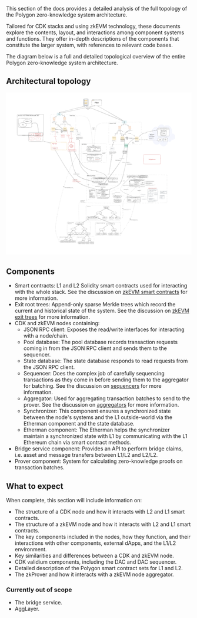 <!-- https://excalidraw.com/#json=JKZp9QEihifF_B7Z41Dfv,FVNhqQKi9PA1jM0kzUoCsQ" -->

This section of the docs provides a detailed analysis of the full topology of the Polygon zero-knowledge system architecture. 

Tailored for CDK stacks and using zkEVM technology, these documents explore the contents, layout, and interactions among component systems and functions. They offer in-depth descriptions of the components that constitute the larger system, with references to relevant code bases.

The diagram below is a full and detailed topological overview of the entire Polygon zero-knowledge system architecture.

## Architectural topology

![Polygon systems topology](../../../img/cdk/high-level-architecture/full-topology.png)

## Components 

- Smart contracts: L1 and L2 Solidity smart contracts used for interacting with the whole stack. See the discussion on [zkEVM smart contracts](../../architecture/protocol/zkevm-bridge/smart-contracts.md) for more information.
- Exit root trees: Append-only sparse Merkle trees which record the current and historical state of the system. See the discussion on [zkEVM exit trees](../../architecture/protocol/zkevm-bridge/exit-tree.md) for more information.
- CDK and zkEVM nodes containing:
    - JSON RPC client: Exposes the read/write interfaces for interacting with a node/chain.
    - Pool database: The pool database records transaction requests coming in from the JSON RPC client and sends them to the sequencer.
    - State database: The state database responds to read requests from the JSON RPC client.
    - Sequencer: Does the complex job of carefully sequencing transactions as they come in before sending them to the aggregator for batching. See the discussion on [sequencers](../../architecture/index.md#sequencer) for more information.
    - Aggregator: Used for aggregating transaction batches to send to the prover. See the discussion on [aggregators](../../architecture/index.md#aggregator) for more information.
    - Synchronizer: This component ensures a synchronized state between the node's systems and the L1 outside-world via the Etherman component and the state database. 
    - Etherman component: The Etherman helps the synchronizer maintain a synchronized state with L1 by communicating with the L1 Ethereum chain via smart contract methods.
- Bridge service component: Provides an API to perform bridge claims, i.e. asset and message transfers between L1/L2 and L2/L2.
- Prover component: System for calculating zero-knowledge proofs on transaction batches.

## What to expect

When complete, this section will include information on: 

- The structure of a CDK node and how it interacts with L2 and L1 smart contracts.
- The structure of a zkEVM node and how it interacts with L2 and L1 smart contracts.
- The key components included in the nodes, how they function, and their interactions with other components, external dApps, and the L1/L2 environment.
- Key similarities and differences between a CDK and zkEVM node.
- CDK validium components, including the DAC and DAC sequencer.
- Detailed description of the Polygon smart contract sets for L1 and L2.
- The zkProver and how it interacts with a zkEVM node aggregator.

### Currently out of scope

- The bridge service.
- AggLayer.
